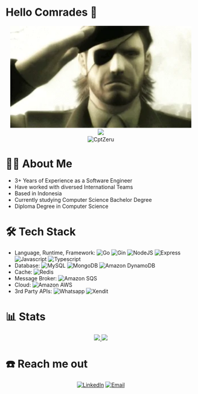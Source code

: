 
# Hello Comrades 👋

<div align="center">
 <img src="https://github.com/CptZeru/CptZeru/blob/master/assets/salute-mgs.webp" width="480" height="270" frameBorder="0" class="giphy-embed" allowFullScreen>
</div>
<div align="center">
 <img src="https://lanyard.kyrie25.me/api/336131370373873664?waveColor=8B8BFA&waveSpotifyColor=B48EF7&gradient=7E37F9-B48EF7-E568C4">
</div>
<div align="center">
  <img src="https://komarev.com/ghpvc/?username=CptZeru&color=blue&style=flat" alt="CptZeru">
</div>

# 🧑‍💻 About Me
- 3+ Years of Experience as a Software Engineer
- Have worked with diversed International Teams
- Based in Indonesia
- Currently studying Computer Science Bachelor Degree
- Diploma Degree in Computer Science

# 🛠️ Tech Stack
- Language, Runtime, Framework:
![Go](https://img.shields.io/badge/-Go-333333?style=flat&logo=Go)
![Gin](https://img.shields.io/badge/-Gin-333333?style=flat&logo=Gin)
![NodeJS](https://img.shields.io/badge/-Node-333333?style=flat&logo=Node.js)
![Express](https://img.shields.io/badge/-Express-333333?style=flat&logo=Express)
![Javascript](https://img.shields.io/badge/-Javascript-333333?style=flat&logo=Javascript)
![Typescript](https://img.shields.io/badge/-Typescript-333333?style=flat&logo=Typescript)
- Database: 
![MySQL](https://img.shields.io/badge/-MySQL-333333?style=flat&logo=mysql)
![MongoDB](https://img.shields.io/badge/-MongoDB-333333?style=flat&logo=mongodb)
![Amazon DynamoDB](https://img.shields.io/badge/-DynamoDB-333333?style=flat&logo=amazondynamodb)
- Cache:
![Redis](https://img.shields.io/badge/-Redis-333333?style=flat&logo=redis)
- Message Broker:
![Amazon SQS](https://img.shields.io/badge/-SQS-333333?style=flat&logo=amazonsqs)
- Cloud:
![Amazon AWS](https://img.shields.io/badge/-AWS-333333?style=flat&logo=amazonaws)
- 3rd Party APIs:
![Whatsapp](https://img.shields.io/badge/-Whatsapp-333333?style=flat&logo=whatsapp)
![Xendit](https://img.shields.io/badge/-Xendit-333333?style=flat&logo=xendit)

# 📊 Stats

<div align="center">
    <a href="https://github.com/CptZeru">
      <img height="180em" src="https://github-readme-stats.vercel.app/api?username=cptzeru&theme=radical&show_icons=true" />
      <img height="180em" src="https://github-readme-stats.vercel.app/api/top-langs/?username=cptzeru&theme=radical&layout=compact" />
    </a>
</div>

# ☎️ Reach me out

<p align="center">
<a href="https://www.linkedin.com/in/alugoro-gandhi"><img alt="LinkedIn" src="https://img.shields.io/badge/LinkedIn-Alugoro%20GM-blue?style=flat-square&logo=linkedin"></a>
<a href="mailto:saya.alugoro@gmail.com"><img alt="Email" src="https://img.shields.io/badge/Email-saya.alugoro@gmail.com-blue?style=flat-square&logo=gmail"></a>
</p>
